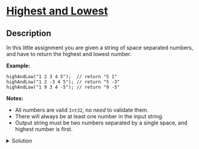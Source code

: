 # [Highest and Lowest](https://www.codewars.com/kata/554b4ac871d6813a03000035/train/javascript)
## Description
<div><p>In this little assignment you are given a string of space separated numbers, and have to return the highest and lowest number.</p>
<p><strong>Example:</strong></p>
<pre style="display: none;"><code class="language-php"><span class="cm-variable">highAndLow</span>(<span class="cm-string">"</span><span class="cm-string">1 2 3 4 5"</span>);  <span class="cm-comment">// return "5 1"</span>
<span class="cm-variable">highAndLow</span>(<span class="cm-string">"</span><span class="cm-string">1 2 -3 4 5"</span>); <span class="cm-comment">// return "5 -3"</span>
<span class="cm-variable">highAndLow</span>(<span class="cm-string">"</span><span class="cm-string">1 9 3 4 -5"</span>); <span class="cm-comment">// return "9 -5"</span>
</code></pre>
<pre style="display: none;"><code class="language-csharp"><span class="cm-variable">Kata</span>.<span class="cm-variable">HighAndLow</span>(<span class="cm-string">"1 2 3 4 5"</span>);  <span class="cm-comment">// return "5 1"</span>
<span class="cm-variable">Kata</span>.<span class="cm-variable">HighAndLow</span>(<span class="cm-string">"1 2 -3 4 5"</span>); <span class="cm-comment">// return "5 -3"</span>
<span class="cm-variable">Kata</span>.<span class="cm-variable">HighAndLow</span>(<span class="cm-string">"1 9 3 4 -5"</span>); <span class="cm-comment">// return "9 -5"</span>
</code></pre>
<pre style="display: none;"><code class="language-fsharp"><span class="cm-variable">highAndLow</span> <span class="cm-string">"1 2 3 4 5"</span>  <span class="cm-comment">// return "5 1"</span>
<span class="cm-variable">highAndLow</span> <span class="cm-string">"1 2 -3 4 5"</span> <span class="cm-comment">// return "5 -3"</span>
<span class="cm-variable">highAndLow</span> <span class="cm-string">"1 9 3 4 -5"</span> <span class="cm-comment">// return "9 -5"</span>
</code></pre>
<pre><code class="language-javascript"><span class="cm-variable">highAndLow</span>(<span class="cm-string">"1 2 3 4 5"</span>);  <span class="cm-comment">// return "5 1"</span>
<span class="cm-variable">highAndLow</span>(<span class="cm-string">"1 2 -3 4 5"</span>); <span class="cm-comment">// return "5 -3"</span>
<span class="cm-variable">highAndLow</span>(<span class="cm-string">"1 9 3 4 -5"</span>); <span class="cm-comment">// return "9 -5"</span>
</code></pre>
<pre style="display: none;"><code class="language-cpp"><span class="cm-variable">highAndLow</span>(<span class="cm-string">"1 2 3 4 5"</span>);  <span class="cm-comment">// return "5 1"</span>
<span class="cm-variable">highAndLow</span>(<span class="cm-string">"1 2 -3 4 5"</span>); <span class="cm-comment">// return "5 -3"</span>
<span class="cm-variable">highAndLow</span>(<span class="cm-string">"1 9 3 4 -5"</span>); <span class="cm-comment">// return "9 -5"</span>
</code></pre>
<pre style="display: none;"><code class="language-typescript"><span class="cm-variable">highAndLow</span>(<span class="cm-string">"1 2 3 4 5"</span>);  <span class="cm-comment">// return "5 1"</span>
<span class="cm-variable">highAndLow</span>(<span class="cm-string">"1 2 -3 4 5"</span>); <span class="cm-comment">// return "5 -3"</span>
<span class="cm-variable">highAndLow</span>(<span class="cm-string">"1 9 3 4 -5"</span>); <span class="cm-comment">// return "9 -5"</span>
</code></pre>
<pre style="display: none;"><code class="language-coffeescript"><span class="cm-variable">highAndLow</span><span class="cm-punctuation">(</span><span class="cm-string">"1 2 3 4 5"</span><span class="cm-punctuation">)</span>  <span class="cm-comment"># return "5 1"</span>
<span class="cm-variable">highAndLow</span><span class="cm-punctuation">(</span><span class="cm-string">"1 2 -3 4 5"</span><span class="cm-punctuation">)</span> <span class="cm-comment"># return "5 -3"</span>
<span class="cm-variable">highAndLow</span><span class="cm-punctuation">(</span><span class="cm-string">"1 9 3 4 -5"</span><span class="cm-punctuation">)</span> <span class="cm-comment"># return "9 -5"</span>
</code></pre>
<pre style="display: none;"><code class="language-python"><span class="cm-variable">high_and_low</span>(<span class="cm-string">"1 2 3 4 5"</span>)  <span class="cm-comment"># return "5 1"</span>
<span class="cm-variable">high_and_low</span>(<span class="cm-string">"1 2 -3 4 5"</span>) <span class="cm-comment"># return "5 -3"</span>
<span class="cm-variable">high_and_low</span>(<span class="cm-string">"1 9 3 4 -5"</span>) <span class="cm-comment"># return "9 -5"</span>
</code></pre>
<pre style="display: none;"><code class="language-ruby"><span class="cm-variable">high_and_low</span>(<span class="cm-string">"1 2 3 4 5"</span>)  <span class="cm-comment"># return "5 1"</span>
<span class="cm-variable">high_and_low</span>(<span class="cm-string">"1 2 -3 4 5"</span>) <span class="cm-comment"># return "5 -3"</span>
<span class="cm-variable">high_and_low</span>(<span class="cm-string">"1 9 3 4 -5"</span>) <span class="cm-comment"># return "9 -5"</span>
</code></pre>
<pre style="display: none;"><code class="language-crystal"><span class="cm-variable">high_and_low</span>(<span class="cm-string">"1 2 3 4 5"</span>)  <span class="cm-comment"># return "5 1"</span>
<span class="cm-variable">high_and_low</span>(<span class="cm-string">"1 2 -3 4 5"</span>) <span class="cm-comment"># return "5 -3"</span>
<span class="cm-variable">high_and_low</span>(<span class="cm-string">"1 9 3 4 -5"</span>) <span class="cm-comment"># return "9 -5"</span>
</code></pre>
<pre style="display: none;"><code class="language-r"><span class="cm-variable">high_and_low</span>(<span class="cm-string">"</span><span class="cm-string">1 2 3 4 5"</span>)  <span class="cm-comment"># return "5 1"</span>
<span class="cm-variable">high_and_low</span>(<span class="cm-string">"</span><span class="cm-string">1 2 -3 4 5"</span>) <span class="cm-comment"># return "5 -3"</span>
<span class="cm-variable">high_and_low</span>(<span class="cm-string">"</span><span class="cm-string">1 9 3 4 -5"</span>) <span class="cm-comment"># return "9 -5"</span>
</code></pre>
<pre style="display: none;"><code class="language-java"><span class="cm-variable">highAndLow</span>(<span class="cm-string">"1 2 3 4 5"</span>)  <span class="cm-comment">// return "5 1"</span>
<span class="cm-variable">highAndLow</span>(<span class="cm-string">"1 2 -3 4 5"</span>) <span class="cm-comment">// return "5 -3"</span>
<span class="cm-variable">highAndLow</span>(<span class="cm-string">"1 9 3 4 -5"</span>) <span class="cm-comment">// return "9 -5"</span>
</code></pre>
<pre style="display: none;"><code class="language-haskell"><span class="cm-variable">highAndLow</span> <span class="cm-string">"1 2 3 4 5"</span>)  <span class="cm-variable">#</span> <span class="cm-builtin">return</span> <span class="cm-string">"5 1"</span>
<span class="cm-variable">highAndLow</span> <span class="cm-string">"1 2 -3 4 5"</span>) <span class="cm-variable">#</span> <span class="cm-builtin">return</span> <span class="cm-string">"5 -3"</span>
<span class="cm-variable">highAndLow</span> <span class="cm-string">"1 9 3 4 -5"</span>) <span class="cm-variable">#</span> <span class="cm-builtin">return</span> <span class="cm-string">"9 -5"</span>
</code></pre>
<pre style="display: none;"><code class="language-golang">HighAndLow("1 2 3 4 5")  // return "5 1"
HighAndLow("1 2 -3 4 5") // return "5 -3"
HighAndLow("1 9 3 4 -5") // return "9 -5"
</code></pre>
<pre style="display: none;"><code class="language-kotlin"><span class="cm-variable">highAndLow</span>(<span class="cm-string">"1 2 3 4 5"</span>)  <span class="cm-comment">// return "5 1"</span>
<span class="cm-variable">highAndLow</span>(<span class="cm-string">"1 2 -3 4 5"</span>) <span class="cm-comment">// return "5 -3"</span>
<span class="cm-variable">highAndLow</span>(<span class="cm-string">"1 9 3 4 -5"</span>) <span class="cm-comment">// return "9 -5"</span>
</code></pre>
<pre style="display: none;"><code class="language-elixir"><span class="cm-tag">Kata</span><span class="cm-operator">.</span><span class="cm-property">high_and_low</span>(<span class="cm-string">"1 2 3 4 5"</span>)  <span class="cm-comment"># return "5 1"</span>
<span class="cm-tag">Kata</span><span class="cm-operator">.</span><span class="cm-property">high_and_low</span>(<span class="cm-string">"1 2 -3 4 5"</span>) <span class="cm-comment"># return "5 -3"</span>
<span class="cm-tag">Kata</span><span class="cm-operator">.</span><span class="cm-property">high_and_low</span>(<span class="cm-string">"1 9 3 4 -5"</span>) <span class="cm-comment"># return "9 -5"</span>
</code></pre>
<p><strong>Notes:</strong></p>
<ul>
<li>All numbers are valid <code>Int32</code>, no <em>need</em> to validate them.</li>
<li>There will always be at least one number in the input string.</li>
<li>Output string must be two numbers separated by a single space, and highest number is first.</li>
</ul>
</div>
<details><summary>Solution</summary><pre><code><span class="cm-keyword">function</span> <span class="cm-def">highAndLow</span>(<span class="cm-def">numbers</span>){
  <span class="cm-comment">// Beware: Math.max(...[]) === -Infinity (Javascript (╯°□°）╯︵ ┻━┻)</span>
  <span class="cm-keyword">return</span> <span class="cm-variable">Math</span>.<span class="cm-property">max</span>(<span class="cm-meta">...</span><span class="cm-variable-2">numbers</span>.<span class="cm-property">split</span>(<span class="cm-string">' '</span>).<span class="cm-property">map</span>(<span class="cm-def">x</span><span class="cm-operator">=&gt;</span><span class="cm-operator">+</span><span class="cm-variable-2">x</span>)) <span class="cm-operator">+</span> <span class="cm-string">" "</span> <span class="cm-operator">+</span> <span class="cm-variable">Math</span>.<span class="cm-property">min</span>(<span class="cm-meta">...</span><span class="cm-variable-2">numbers</span>.<span class="cm-property">split</span>(<span class="cm-string">' '</span>).<span class="cm-property">map</span>(<span class="cm-def">x</span><span class="cm-operator">=&gt;</span><span class="cm-operator">+</span><span class="cm-variable-2">x</span>));
}</code></pre></details>